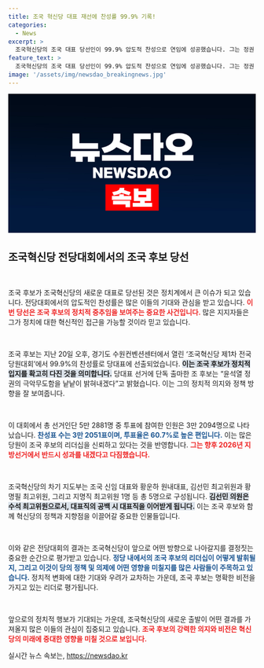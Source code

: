 ```yaml
---
title: 조국 혁신당 대표 재선에 찬성률 99.9% 기록!
categories:
  - News
excerpt: >
  조국혁신당의 조국 대표 당선인이 99.9% 압도적 찬성으로 연임에 성공했습니다. 그는 정권 비판과 함께 2026년 지방선거에서 성과를 약속하며 새로운 지도부를 이끌 예정입니다. 클릭해서 그의 향후 계획을 확인하세요!
feature_text: >
  조국혁신당의 조국 대표 당선인이 99.9% 압도적 찬성으로 연임에 성공했습니다. 그는 정권 비판과 함께 2026년 지방선거에서 성과를 약속하며 새로운 지도부를 이끌 예정입니다. 클릭해서 그의 향후 계획을 확인하세요!
image: '/assets/img/newsdao_breakingnews.jpg'
---
```


<p><img src="/assets/img/newsdao_breakingnews.jpg" alt="koreaapp 속보" /></p>

<h2 data-ke-size="size26">조국혁신당 전당대회에서의 조국 후보 당선</h2>

<p data-ke-size="size16">&nbsp;</p>

<p>조국 후보가 조국혁신당의 새로운 대표로 당선된 것은 정치계에서 큰 이슈가 되고 있습니다. 전당대회에서의 압도적인 찬성률은 많은 이들의 기대와 관심을 받고 있습니다. <b><span style="color: #ee2323;">이번 당선은 조국 후보의 정치적 중추임을 보여주는 중요한 사건입니다.</span></b> 많은 지지자들은 그가 정치에 대한 혁신적인 접근을 가능할 것이라 믿고 있습니다.</p>

<p data-ke-size="size16">&nbsp;</p>

<p>조국 후보는 지난 20일 오후, 경기도 수원컨벤션센터에서 열린 ‘조국혁신당 제1차 전국당원대회’에서 99.9%의 찬성률로 당대표에 선출되었습니다. <b><span style="background-color: #21538527;">이는 조국 후보가 정치적 입지를 확고히 다진 것을 의미합니다.</span></b> 당대표 선거에 단독 출마한 조 후보는 “윤석열 정권의 극악무도함을 낱낱이 밝혀내겠다”고 밝혔습니다. 이는 그의 정치적 의지와 정책 방향을 잘 보여줍니다.</p>

<p data-ke-size="size16">&nbsp;</p>

<p>이 대회에서 총 선거인단 5만 2881명 중 투표에 참여한 인원은 3만 2094명으로 나타났습니다. <b><span style="color: #1a5490;">찬성표 수는 3만 2051표이며, 투표율은 60.7%로 높은 편입니다.</span></b> 이는 많은 당원이 조국 후보의 리더십을 신뢰하고 있다는 것을 반영합니다. <b><span style="color: #ee2323;">그는 향후 2026년 지방선거에서 반드시 성과를 내겠다고 다짐했습니다.</span></b></p>

<p data-ke-size="size16">&nbsp;</p>

<p>조국혁신당의 차기 지도부는 조국 신임 대표와 황운하 원내대표, 김선민 최고위원과 황명필 최고위원, 그리고 지명직 최고위원 1명 등 총 5명으로 구성됩니다. <b><span style="background-color: #21538527;">김선민 의원은 수석 최고위원으로서, 대표직의 공백 시 대표직을 이어받게 됩니다.</span></b> 이는 조국 후보와 함께 혁신당의 정책과 지향점을 이끌어갈 중요한 인물들입니다.</p>

<p data-ke-size="size16">&nbsp;</p>

<p>이와 같은 전당대회의 결과는 조국혁신당이 앞으로 어떤 방향으로 나아갈지를 결정짓는 중요한 순간으로 평가받고 있습니다. <b><span style="color: #1a5490;">정당 내에서의 조국 후보의 리더십이 어떻게 발휘될지, 그리고 이것이 당의 정책 및 의제에 어떤 영향을 미칠지를 많은 사람들이 주목하고 있습니다.</span></b> 정치적 변화에 대한 기대와 우려가 교차하는 가운데, 조국 후보는 명확한 비전을 가지고 있는 리더로 평가됩니다.</p>

<p data-ke-size="size16">&nbsp;</p>

<p>앞으로의 정치적 행보가 기대되는 가운데, 조국혁신당의 새로운 출발이 어떤 결과를 가져올지 많은 이들의 관심이 집중되고 있습니다. <b><span style="color: #ee2323;">조국 후보의 강력한 의지와 비전은 혁신당의 미래에 중대한 영향을 미칠 것으로 보입니다.</span></b></p>
실시간 뉴스 속보는, <a href="https://newsdao.kr" rel="dofollow">https://newsdao.kr</a>


